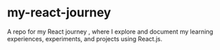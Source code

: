 # my-react-journey
 A repo for my React journey , where I explore and document my learning experiences, experiments, and projects using React.js.
